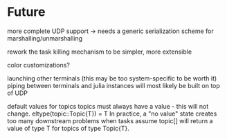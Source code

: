 # Future
more complete UDP support -> needs a generic serialization scheme for marshalling/unmarshalling

rework the task killing mechanism to be simpler, more extensible

color customizations?


launching other terminals (this may be too system-specific to be worth it)
piping between terminals and julia instances
will most likely be built on top of UDP


default values for topics
topics must always have a value - this will not change.
eltype(topic::Topic{T}) = T
In practice, a "no value" state creates too many downstream problems when tasks assume topic[] will return a value of type T for topics of type Topic{T}.